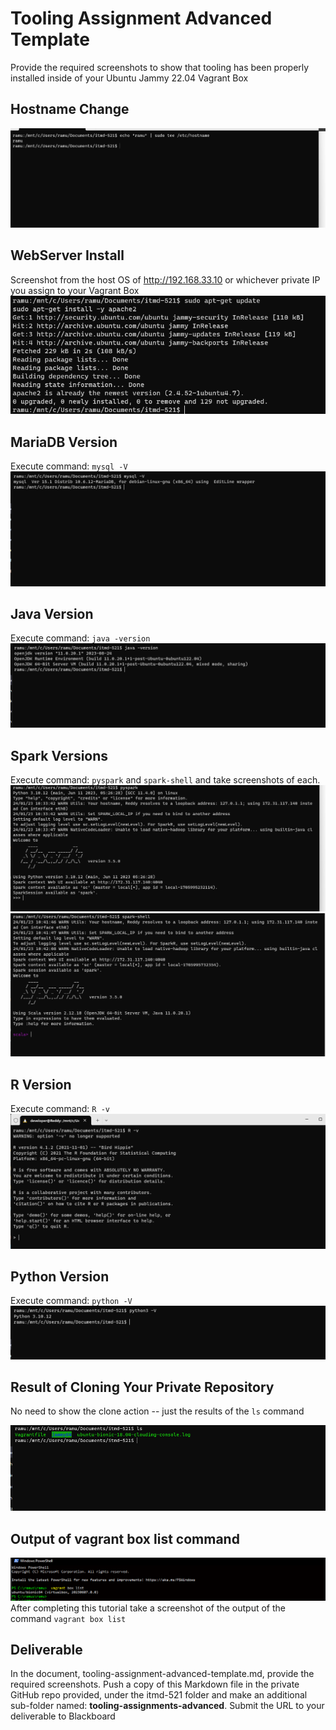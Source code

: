 # Tooling Assignment Advanced Template

Provide the required screenshots to show that tooling has been properly installed inside of your Ubuntu Jammy 22.04 Vagrant Box

## Hostname Change

![Hostname Change](https://github.com/ramu1856/illinoistech-itm/blob/main/itmd-521/images/hostname.png)

## WebServer Install

Screenshot from the host OS of http://192.168.33.10  or whichever private IP you assign to your Vagrant Box
![webserver](https://github.com/ramu1856/illinoistech-itm/blob/main/itmd-521/images/web.png)
## MariaDB Version

Execute command: `mysql -V`
![](https://github.com/ramu1856/illinoistech-itm/blob/main/itmd-521/images/mariadb.png)
## Java Version

Execute command: `java -version`
![](https://github.com/ramu1856/illinoistech-itm/blob/main/itmd-521/images/java.png)
## Spark Versions

Execute command: `pyspark` and `spark-shell` and take screenshots of each.
![spark](https://github.com/ramu1856/illinoistech-itm/blob/main/itmd-521/images/spark.png)
![shell](https://github.com/ramu1856/illinoistech-itm/blob/main/itmd-521/images/shell.png)
## R Version

Execute command: `R -v`
![R](https://github.com/ramu1856/illinoistech-itm/blob/main/itmd-521/images/R.png)
## Python Version

Execute command: `python -V`
![python](https://github.com/ramu1856/illinoistech-itm/blob/main/itmd-521/images/python.png)
## Result of Cloning Your Private Repository

No need to show the clone action -- just the results of the `ls` command

![Result](https://github.com/ramu1856/illinoistech-itm/blob/main/itmd-521/images/repo.png)

## Output of vagrant box list command
![vagrant](https://github.com/ramu1856/illinoistech-itm/blob/main/itmd-521/images/vagrant.png)
After completing this tutorial take a screenshot of the output of the command ```vagrant box list```

## Deliverable

In the document, tooling-assignment-advanced-template.md, provide the required screenshots. Push a copy of this Markdown file in the private GitHub repo provided, under the itmd-521 folder and make an additional sub-folder named: **tooling-assignments-advanced**.  Submit the URL to your deliverable to Blackboard
